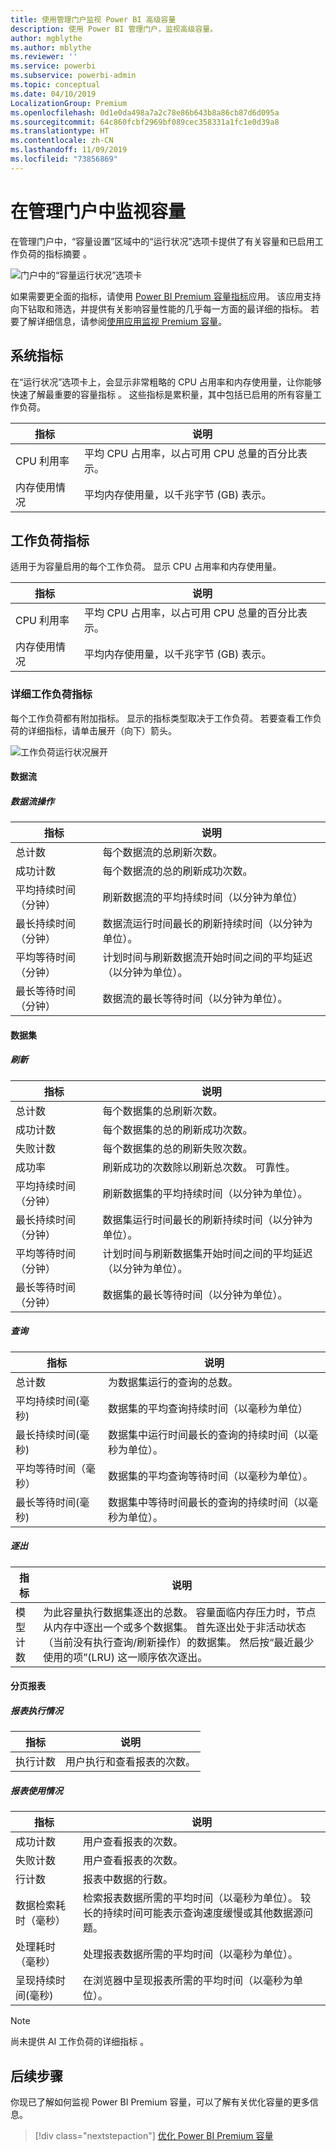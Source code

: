 ```yaml
---
title: 使用管理门户监视 Power BI 高级容量
description: 使用 Power BI 管理门户，监视高级容量。
author: mgblythe
ms.author: mblythe
ms.reviewer: ''
ms.service: powerbi
ms.subservice: powerbi-admin
ms.topic: conceptual
ms.date: 04/10/2019
LocalizationGroup: Premium
ms.openlocfilehash: 0d1e0da498a7a2c78e86b643b8a86cb87d6d095a
ms.sourcegitcommit: 64c860fcbf2969bf089cec358331a1fc1e0d39a8
ms.translationtype: HT
ms.contentlocale: zh-CN
ms.lasthandoff: 11/09/2019
ms.locfileid: "73856869"
---
```

# <a name="monitor-capacities-in-the-admin-portal"></a>在管理门户中监视容量

在管理门户中，“容量设置”区域中的“运行状况”选项卡提供了有关容量和已启用工作负荷的指标摘要   。  

![门户中的“容量运行状况”选项卡](media/service-admin-premium-monitor-portal/admin-portal-health.png)

如果需要更全面的指标，请使用 [Power BI Premium 容量指标](service-admin-premium-monitor-capacity.md)应用。 该应用支持向下钻取和筛选，并提供有关影响容量性能的几乎每一方面的最详细的指标。 若要了解详细信息，请参阅[使用应用监视 Premium 容量](service-admin-premium-monitor-capacity.md)。

## <a name="system-metrics"></a>系统指标

在“运行状况”选项卡上，会显示非常粗略的 CPU 占用率和内存使用量，让你能够快速了解最重要的容量指标  。 这些指标是累积量，其中包括已启用的所有容量工作负荷。

| **指标** | **说明** |
| --- | --- |
| CPU 利用率 | 平均 CPU 占用率，以占可用 CPU 总量的百分比表示。 |
| 内存使用情况 | 平均内存使用量，以千兆字节 (GB) 表示。|

## <a name="workload-metrics"></a>工作负荷指标

适用于为容量启用的每个工作负荷。 显示 CPU 占用率和内存使用量。

| **指标** | **说明** |
| --- | --- |
| CPU 利用率 | 平均 CPU 占用率，以占可用 CPU 总量的百分比表示。 |
| 内存使用情况 | 平均内存使用量，以千兆字节 (GB) 表示。|

### <a name="detailed-workload-metrics"></a>详细工作负荷指标

每个工作负荷都有附加指标。 显示的指标类型取决于工作负荷。 若要查看工作负荷的详细指标，请单击展开（向下）箭头。

![工作负荷运行状况展开](media/service-admin-premium-monitor-portal/admin-portal-health-expand.png)

#### <a name="dataflows"></a>数据流

##### <a name="dataflow-operations"></a>数据流操作

| **指标** | **说明** |
| --- | --- |
| 总计数 | 每个数据流的总刷新次数。 |
| 成功计数 | 每个数据流的总的刷新成功次数。|
| 平均持续时间（分钟） | 刷新数据流的平均持续时间（以分钟为单位） |
| 最长持续时间（分钟） | 数据流运行时间最长的刷新持续时间（以分钟为单位）。 |
| 平均等待时间（分钟） | 计划时间与刷新数据流开始时间之间的平均延迟（以分钟为单位）。 |
| 最长等待时间（分钟） | 数据流的最长等待时间（以分钟为单位）。  |

#### <a name="datasets"></a>数据集

##### <a name="refresh"></a>刷新

| **指标** | **说明** |
| --- | --- |
| 总计数 | 每个数据集的总刷新次数。 |
| 成功计数 | 每个数据集的总的刷新成功次数。 |
| 失败计数 | 每个数据集的总的刷新失败次数。 |
| 成功率  | 刷新成功的次数除以刷新总次数。 可靠性。 |
| 平均持续时间（分钟） | 刷新数据集的平均持续时间（以分钟为单位）。  |
| 最长持续时间（分钟） | 数据集运行时间最长的刷新持续时间（以分钟为单位）。 |
| 平均等待时间（分钟） | 计划时间与刷新数据集开始时间之间的平均延迟（以分钟为单位）。 |
| 最长等待时间（分钟） | 数据集的最长等待时间（以分钟为单位）。 |

##### <a name="query"></a>查询

| **指标** | **说明** |
| --- | --- |
| 总计数 | 为数据集运行的查询的总数。 |
| 平均持续时间(毫秒) |数据集的平均查询持续时间（以毫秒为单位）|
| 最长持续时间(毫秒) |数据集中运行时间最长的查询的持续时间（以毫秒为单位）。 |
| 平均等待时间（毫秒） |数据集的平均查询等待时间（以毫秒为单位）。 |
| 最长等待时间(毫秒) |数据集中等待时间最长的查询的持续时间（以毫秒为单位）。 |

##### <a name="eviction"></a>逐出

| **指标** | **说明** |
| --- | --- |
| 模型计数 | 为此容量执行数据集逐出的总数。 容量面临内存压力时，节点从内存中逐出一个或多个数据集。 首先逐出处于非活动状态（当前没有执行查询/刷新操作）的数据集。 然后按“最近最少使用的项”(LRU) 这一顺序依次逐出。 |

#### <a name="paginated-reports"></a>分页报表

##### <a name="report-execution"></a>报表执行情况

| **指标** | **说明** |
| --- | --- |
| 执行计数  | 用户执行和查看报表的次数。|

##### <a name="report-usage"></a>报表使用情况

| **指标** | **说明** |
| --- | --- |
| 成功计数 | 用户查看报表的次数。 |
| 失败计数 |用户查看报表的次数。|
| 行计数 |报表中数据的行数。 |
| 数据检索耗时（毫秒） |检索报表数据所需的平均时间（以毫秒为单位）。 较长的持续时间可能表示查询速度缓慢或其他数据源问题。  |
| 处理耗时（毫秒） |处理报表数据所需的平均时间（以毫秒为单位）。 |
| 呈现持续时间(毫秒) |在浏览器中呈现报表所需的平均时间（以毫秒为单位）。 |

> [!NOTE]
> 尚未提供 AI 工作负荷的详细指标  。

## <a name="next-steps"></a>后续步骤

你现已了解如何监视 Power BI Premium 容量，可以了解有关优化容量的更多信息。

> [!div class="nextstepaction"]
> [优化 Power BI Premium 容量](service-premium-capacity-optimize.md)
